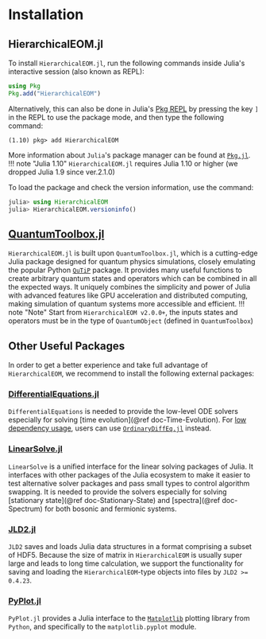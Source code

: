 # Installation

## HierarchicalEOM.jl
To install `HierarchicalEOM.jl`, run the following commands inside Julia's interactive session (also known as REPL):
```julia
using Pkg
Pkg.add("HierarchicalEOM")
```
Alternatively, this can also be done in Julia's [Pkg REPL](https://julialang.github.io/Pkg.jl/v1/getting-started/) by pressing the key `]` in the REPL to use the package mode, and then type the following command:
```julia-REPL
(1.10) pkg> add HierarchicalEOM
```
More information about `Julia`'s package manager can be found at [`Pkg.jl`](https://julialang.github.io/Pkg.jl/v1/).  
!!! note "Julia 1.10"
    `HierarchicalEOM.jl` requires Julia 1.10 or higher (we dropped Julia 1.9 since ver.2.1.0)

To load the package and check the version information, use the command:
```julia
julia> using HierarchicalEOM
julia> HierarchicalEOM.versioninfo()
```

## [QuantumToolbox.jl](https://github.com/qutip/QuantumToolbox.jl)
`HierarchicalEOM.jl` is built upon `QuantumToolbox.jl`, which is a cutting-edge Julia package designed for quantum physics simulations, closely emulating the popular Python [`QuTiP`](https://qutip.org/) package. It provides many useful functions to create arbitrary quantum states and operators which can be combined in all the expected ways. It uniquely combines the simplicity and power of Julia with advanced features like GPU acceleration and distributed computing, making simulation of quantum systems more accessible and efficient.
!!! note "Note" 
    Start from `HierarchicalEOM v2.0.0+`, the inputs states and operators must be in the type of `QuantumObject` (defined in `QuantumToolbox`)

## Other Useful Packages
In order to get a better experience and take full advantage of `HierarchicalEOM`, we recommend to install the following external packages:

### [DifferentialEquations.jl](https://diffeq.sciml.ai/stable/)
`DifferentialEquations` is needed to provide the low-level ODE solvers especially for solving [time evolution](@ref doc-Time-Evolution). For [low dependency usage](https://diffeq.sciml.ai/stable/features/low_dep/), users can use [`OrdinaryDiffEq.jl`](https://github.com/JuliaDiffEq/OrdinaryDiffEq.jl) instead.

### [LinearSolve.jl](http://linearsolve.sciml.ai/stable/)
`LinearSolve` is a unified interface for the linear solving packages of Julia. It interfaces with other packages of the Julia ecosystem to make it easier to test alternative solver packages and pass small types to control algorithm swapping. It is needed to provide the solvers especially for solving [stationary state](@ref doc-Stationary-State) and [spectra](@ref doc-Spectrum) for both bosonic and fermionic systems.

### [JLD2.jl](https://juliaio.github.io/JLD2.jl/stable/)
`JLD2` saves and loads Julia data structures in a format comprising a subset of HDF5. Because the size of matrix in `HierarchicalEOM` is usually super large and leads to long time calculation, we support the functionality for saving and loading the `HierarchicalEOM`-type objects into files by `JLD2 >= 0.4.23`.

### [PyPlot.jl](https://github.com/JuliaPy/PyPlot.jl)
`PyPlot.jl` provides a Julia interface to the [`Matplotlib`](https://matplotlib.org/) plotting library from `Python`, and specifically to the `matplotlib.pyplot` module.